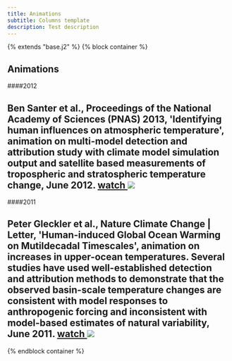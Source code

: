 ```yaml
---
title: Animations
subtitle: Columns template
description: Test description
---
```


{% extends "base.j2" %}
{% block container %}

## Animations 

####2012

Ben Santer et al., Proceedings of the National Academy of Sciences (PNAS) 2013, 
'Identifying human influences on atmospheric temperature', 
animation on multi-model detection and attribution study with climate model simulation output and satellite based measurements of tropospheric and stratospheric temperature change, June 2012. 
<a href="http://youtu.be/qpjsNd8uTNM">watch <img src="media/images/icon_external_site.gif"></a>
---

####2011

Peter Gleckler et al., Nature Climate Change | Letter, 
'Human-induced Global Ocean Warming on Mutildecadal Timescales', 
animation on increases in upper-ocean temperatures. Several studies have used well-established detection and attribution methods to demonstrate that the observed basin-scale temperature changes 
are consistent with model responses to anthropogenic forcing and inconsistent with model-based estimates of natural variability, June 2011. 
<a href="http://youtu.be/p5WdV5NxhMY">watch <img src="media/images/icon_external_site.gif"></a>
---

{% endblock container %}
